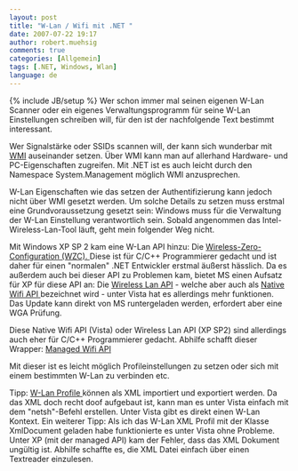 ```yaml
---
layout: post
title: "W-Lan / Wifi mit .NET "
date: 2007-07-22 19:17
author: robert.muehsig
comments: true
categories: [Allgemein]
tags: [.NET, Windows, Wlan]
language: de
---
```

{% include JB/setup %}
Wer schon immer mal seinen eigenen W-Lan Scanner oder ein eigenes Verwaltungsprogramm für seine W-Lan Einstellungen schreiben will, für den ist der nachfolgende Text bestimmt interessant.

Wer Signalstärke oder SSIDs scannen will, der kann sich wunderbar mit <a href="{{BASE_PATH}}/nachschlagewerk/system-management/" title="Code-Inside: System.Management">WMI</a> auseinander setzen. Über WMI kann man auf allerhand Hardware- und PC-Eigenschaften zugreifen. Mit .NET ist es auch leicht durch den Namespace System.Management möglich WMI anzusprechen.

W-Lan Eigenschaften wie das setzen der Authentifizierung kann jedoch nicht über WMI gesetzt werden. Um solche Details zu setzen muss erstmal eine Grundvoraussetzung gesetzt sein: Windows muss für die Verwaltung der W-Lan Einstellung verantwortlich sein. Sobald angenommen das Intel-Wireless-Lan-Tool läuft, geht mein folgender Weg nicht.

Mit Windows XP SP 2 kam eine W-Lan API hinzu: Die <a target="_blank" href="http://msdn2.microsoft.com/en-us/library/ms706593.aspx" title="MSDN Wireless Zero Configuration (WZC)">Wireless-Zero-Configuration (WZC). </a>Diese ist für C/C++ Programmierer gedacht und ist daher für einen "normalen" .NET Entwickler erstmal äußerst hässlich. Da es außerdem auch bei dieser API zu Problemen kam, bietet MS einen Aufsatz für XP für diese API an: Die <a target="_blank" href="http://www.microsoft.com/downloads/details.aspx?FamilyID=52a43bab-dc4e-413f-ac71-158efd1ada50&amp;DisplayLang=en" title="MS Download Wireless Lan API">Wireless Lan API</a> - welche aber auch als <a target="_blank" href="http://msdn2.microsoft.com/en-us/library/ms706556.aspx" title="MSDN Native Wifi API">Native Wifi API </a>bezeichnet wird - unter Vista hat es allerdings mehr funktionen.
Das Update kann direkt von MS runtergeladen werden, erfordert aber eine WGA Prüfung.

Diese Native Wifi API (Vista) oder Wireless Lan API (XP SP2) sind allerdings auch eher für C/C++ Programmierer gedacht. Abhilfe schafft dieser Wrapper: <a target="_blank" href="http://www.codeplex.com/managedwifi" title="Codeplex Managed Wifi API">Managed Wifi API</a>

Mit dieser ist es leicht möglich Profileinstellungen zu setzen oder sich mit einem bestimmten W-Lan zu verbinden etc.

Tipp: <a target="_blank" href="http://msdn2.microsoft.com/en-us/library/aa369853.aspx" title="MSDN W-Lan Profiles">W-Lan Profile </a>können als XML importiert und exportiert werden. Da das XML doch recht doof aufgebaut ist, kann man es unter Vista einfach mit dem "netsh"-Befehl erstellen. Unter Vista gibt es direkt einen W-Lan Kontext.
Ein weiterer Tipp: Als ich das W-Lan XML Profil mit der Klasse XmlDocument geladen habe funktionierte es unter Vista ohne Probleme. Unter XP (mit der managed API) kam der Fehler, dass das XML Dokument ungültig ist. Abhilfe schaffte es, die XML Datei einfach über einen Textreader einzulesen.

